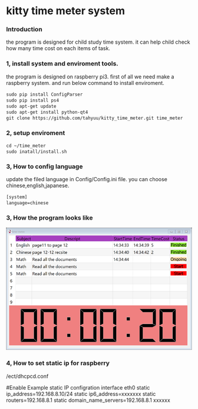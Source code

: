 # kitty time meter system

### Introduction
the program is designed for child study time system. it can help child check how many time cost on each items of task.

### 1, install system and enviroment tools.
the program is designed on raspberry pi3. first of all we need make a raspberry system. and run below command to install enviroment.
```
sudo pip install ConfigParser
sudo pip install ps4
sudo apt-get update
sudo apt-get install python-qt4
git clone https://github.com/tahyuu/kitty_time_meter.git time_meter
```

### 2, setup enviroment
```
cd ~/time_meter
sudo inatall/install.sh
```

### 3, How to config language
update the filed language in Config/Config.ini file. you can choose chinese,english,japanese.
```
[system]
language=chinese
```

### 3, How the program looks like

![Image text](https://github.com/tahyuu/kitty_time_meter/blob/master/img/Interface.png)


### 4, How to set static ip for raspberry

 /ect/dhcpcd.conf
 
 #Enable Example static IP configration
 interface eth0
 static ip_address=192.168.8.10/24
 static ip6_address=xxxxxxx
 static routers=192.168.8.1
 static domain_name_servers=192.168.8.1 xxxxxx
 
 
 
 
